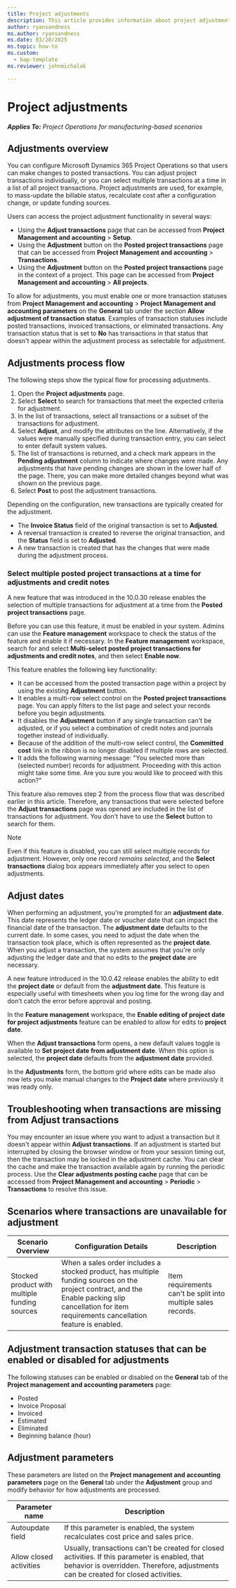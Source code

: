 ```yaml
---
title: Project adjustments
description: This article provides information about project adjustments.
author: ryansandness
ms.author: ryansandness
ms.date: 03/20/2025
ms.topic: how-to
ms.custom: 
  - bap-template
ms.reviewer: johnmichalak

---
```


# Project adjustments

_**Applies To:** Project Operations for manufacturing-based scenarios_

## Adjustments overview

You can configure Microsoft Dynamics 365 Project Operations so that users can make changes to posted transactions. You can adjust project transactions individually, or you can select multiple transactions at a time in a list of all project transactions. Project adjustments are used, for example, to mass-update the billable status, recalculate cost after a configuration change, or update funding sources.

Users can access the project adjustment functionality in several ways:

- Using the **Adjust transactions** page that can be accessed from **Project Management and accounting** \> **Setup**.
- Using the **Adjustment** button on the **Posted project transactions** page that can be accessed from **Project Management and accounting** \> **Transactions**.
- Using the **Adjustment** button on the **Posted project transactions** page in the context of a project. This page can be accessed from **Project Management and accounting** \> **All projects**.

To allow for adjustments, you must enable one or more transaction statuses from **Project Management and accounting** \> **Project Management and accounting parameters** on the **General** tab under the section **Allow adjustment of transaction status**. Examples of transaction statuses include posted transactions, invoiced transactions, or eliminated transactions. Any transaction status that is set to **No** has transactions in that status that doesn't appear within the adjustment process as selectable for adjustment.

## Adjustments process flow

The following steps show the typical flow for processing adjustments.

1. Open the **Project adjustments** page.
2. Select **Select** to search for transactions that meet the expected criteria for adjustment.
3. In the list of transactions, select all transactions or a subset of the transactions for adjustment.
4. Select **Adjust**, and modify the attributes on the line. Alternatively, if the values were manually specified during transaction entry, you can select to enter default system values.
5. The list of transactions is returned, and a check mark appears in the **Pending adjustment** column to indicate where changes were made. Any adjustments that have pending changes are shown in the lower half of the page. There, you can make more detailed changes beyond what was shown on the previous page.
6. Select **Post** to post the adjustment transactions.

Depending on the configuration, new transactions are typically created for the adjustment.

- The **Invoice Status** field of the original transaction is set to **Adjusted**.
- A reversal transaction is created to reverse the original transaction, and the **Status** field is set to **Adjusted**.
- A new transaction is created that has the changes that were made during the adjustment process.

### Select multiple posted project transactions at a time for adjustments and credit notes

A new feature that was introduced in the 10.0.30 release enables the selection of multiple transactions for adjustment at a time from the **Posted project transactions** page.

Before you can use this feature, it must be enabled in your system. Admins can use the **Feature management** workspace to check the status of the feature and enable it if necessary. In the **Feature management** workspace, search for and select **Multi-select posted project transactions for adjustments and credit notes**, and then select **Enable now**.

This feature enables the following key functionality:

- It can be accessed from the posted transaction page within a project by using the existing **Adjustment** button.
- It enables a multi-row select control on the **Posted project transactions** page. You can apply filters to the list page and select your records before you begin adjustments.
- It disables the **Adjustment** button if any single transaction can't be adjusted, or if you select a combination of credit notes and journals together instead of individually.
- Because of the addition of the multi-row select control, the **Committed cost** link in the ribbon is no longer disabled if multiple rows are selected.
- It adds the following warning message: "You selected more than (selected number) records for adjustment. Proceeding with this action might take some time. Are you sure you would like to proceed with this action?"

This feature also removes step 2 from the process flow that was described earlier in this article. Therefore, any transactions that were selected before the **Adjust transactions** page was opened are included in the list of transactions for adjustment. You don't have to use the **Select** button to search for them.

> [!NOTE] 
> Even if this feature is disabled, you can still select multiple records for adjustment. However, only one record *remains selected*, and the **Select transactions** dialog box appears immediately after you select to open adjustments.

## Adjust dates

When performing an adjustment, you're prompted for an **adjustment date**. This date represents the ledger date or voucher date that can impact the financial date of the transaction. The **adjustment date** defaults to the current date. In some cases, you need to adjust the date when the transaction took place, which is often represented as the **project date**. When you adjust a transaction, the system assumes that you're only adjusting the ledger date and that no edits to the **project date** are necessary. 

A new feature introduced in the 10.0.42 release enables the ability to edit the **project date** or default from the **adjustment date**. This feature is especially useful with timesheets when you log time for the wrong day and don’t catch the error before approval and posting. 

In the **Feature management** workspace, the **Enable editing of project date for project adjustments** feature can be enabled to allow for edits to **project date**. 

When the **Adjust transactions** form opens, a new default values toggle is available to **Set project date from adjustment date**. When this option is selected, the **project date** defaults from the **adjustment date** provided. 

In the **Adjustments** form, the bottom grid where edits can be made also now lets you make manual changes to the **Project date** where previously it was ready only. 

## Troubleshooting when transactions are missing from **Adjust transactions**

You may encounter an issue where you want to adjust a transaction but it doesn't appear within **Adjust transactions**. If an adjustment is started but interrupted by closing the browser window or from your session timing out, then the transaction may be locked in the adjustment cache. You can clear the cache and make the transaction available again by running the periodic process. Use the **Clear adjustments posting cache** page that can be accessed from **Project Management and accounting** \> **Periodic** \> **Transactions** to resolve this issue.

## Scenarios where transactions are unavailable for adjustment

| Scenario Overview               | Configuration Details | Description |
|---------------------------------|-----------------------|-------------|
| Stocked product with multiple funding sources | When a sales order includes a stocked product, has multiple funding sources on the project contract, and the Enable packing slip cancellation for item requirements cancellation feature is enabled.| Item requirements can't be split into multiple sales records.|


## Adjustment transaction statuses that can be enabled or disabled for adjustments

The following statuses can be enabled or disabled on the **General** tab of the **Project management and accounting parameters** page:

- Posted
- Invoice Proposal
- Invoiced
- Estimated
- Eliminated
- Beginning balance (hour)

## Adjustment parameters

These parameters are listed on the **Project management and accounting parameters** page on the **General** tab under the **Adjustment** group and modify behavior for how adjustments are processed. 

| Parameter name | Description |
|----------------|-------------
| Autoupdate field | If this parameter is enabled, the system recalculates cost price and sales price. |
| Allow closed activities | Usually, transactions can't be created for closed activities. If this parameter is enabled, that behavior is overridden. Therefore, adjustments can be created for closed activities. |

